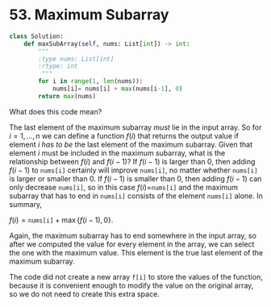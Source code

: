 # 53. Maximum Subarray

```python
class Solution:
    def maxSubArray(self, nums: List[int]) -> int:
        """
        :type nums: List[int]
        :rtype: int
         """
        for i in range(1, len(nums)):
            nums[i]= nums[i] + max(nums[i-1], 0)
        return max(nums)
```

What does this code mean? 

The last element of the maximum subarray _must_ lie in the input array. So for $i=1,\ldots,n$ we can define a function $f(i)$ that returns the output value if element $i$ _has to be_ the last element of the maximum subarray. Given that element $i$ must be included in the maximum subarray, what is the relationship between $f(i)$ and $f(i-1)$? If $f(i-1)$ is larger than $0$, then adding $f(i-1)$ to `nums[i]` certainly will improve `nums[i]`, no matter whether `nums[i]` is larger or smaller than $0$. If $f(i-1)$ is smaller than $0$, then adding $f(i-1)$ can only decrease `nums[i]`, so in this case $f(i)=$`nums[i]` and the maximum subarray that has to end in `nums[i]` consists of the element `nums[i]` alone. In summary,

$f(i) = \texttt{nums[i]} + \max\{f(i-1), 0\}$.

Again, the maximum subarray has to end somewhere in the input array, so after we computed the value for every element in the array, we can select the one with the maximum value. This element is the true last element of the maximum subarray. 

The code did not create a new array `f[i]` to store the values of the function, because it is convenient enough to modify the value on the original array, so we do not need to create this extra space. 
